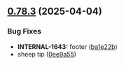## [0.78.3](https://github.com/taskany-inc/hire/compare/v0.78.2...v0.78.3) (2025-04-04)


### Bug Fixes

* **INTERNAL-1643:** footer ([ba1e22b](https://github.com/taskany-inc/hire/commit/ba1e22bda45b6139e749526b913e61835e341457))
* sheep tip ([0ee9a55](https://github.com/taskany-inc/hire/commit/0ee9a550f8b6ae52ced223b460c9bf7d9184c4a4))

